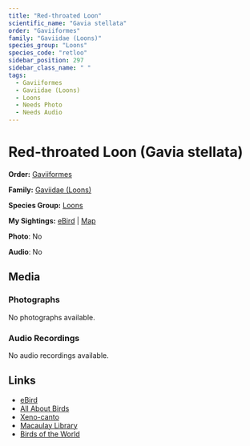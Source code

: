 ```yaml
---
title: "Red-throated Loon"
scientific_name: "Gavia stellata"
order: "Gaviiformes"
family: "Gaviidae (Loons)"
species_group: "Loons"
species_code: "retloo"
sidebar_position: 297
sidebar_class_name: " "
tags: 
  - Gaviiformes
  - Gaviidae (Loons)
  - Loons
  - Needs Photo
  - Needs Audio
---
```


# Red-throated Loon (Gavia stellata)

**Order:** [Gaviiformes](/tags/gaviiformes)

**Family:** [Gaviidae (Loons)](/tags/gaviidae-loons)

**Species Group:** [Loons](/tags/loons)

**My Sightings:** [eBird](https://ebird.org/lifelist?r=world&time=life&spp=retloo) | [Map](/map?species_code=retloo)

**Photo**: No 

**Audio**: No

## Media
### Photographs
No photographs available.

### Audio Recordings
No audio recordings available.

## Links
* [eBird](https://ebird.org/species/retloo) 
* [All About Birds](https://www.allaboutbirds.org/guide/retloo) 
* [Xeno-canto](https://www.xeno-canto.org/species/gavia-stellata) 
* [Macaulay Library](https://search.macaulaylibrary.org/catalog?taxonCode=retloo&sort=rating_rank_desc)
* [Birds of the World](https://birdsoftheworld.org/bow/species/retloo)
